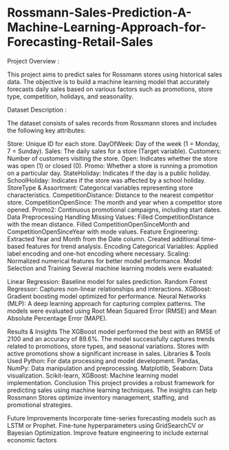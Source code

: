 # Rossmann-Sales-Prediction-A-Machine-Learning-Approach-for-Forecasting-Retail-Sales
Project Overview :

This project aims to predict sales for Rossmann stores using historical sales data. The objective is to build a machine learning model that accurately forecasts daily sales based on various factors such as promotions, store type, competition, holidays, and seasonality.

Dataset Description :

The dataset consists of sales records from Rossmann stores and includes the following key attributes:

Store:  Unique ID for each store.
DayOfWeek:  Day of the week (1 = Monday, 7 = Sunday).
Sales:  The daily sales for a store (Target variable).
Customers:  Number of customers visiting the store.
Open:  Indicates whether the store was open (1) or closed (0).
Promo:  Whether a store is running a promotion on a particular day.
StateHoliday:  Indicates if the day is a public holiday.
SchoolHoliday:  Indicates if the store was affected by a school holiday.
StoreType & Assortment:  Categorical variables representing store characteristics.
CompetitionDistance:  Distance to the nearest competitor store.
CompetitionOpenSince:  The month and year when a competitor store opened.
Promo2:  Continuous promotional campaigns, including start dates.
Data Preprocessing
Handling Missing Values: 
Filled CompetitionDistance with the mean distance.
Filled CompetitionOpenSinceMonth and CompetitionOpenSinceYear with mode values.
Feature Engineering:
Extracted Year and Month from the Date column.
Created additional time-based features for trend analysis.
Encoding Categorical Variables: Applied label encoding and one-hot encoding where necessary.
Scaling: Normalized numerical features for better model performance.
Model Selection and Training
Several machine learning models were evaluated:

Linear Regression: Baseline model for sales prediction.
Random Forest Regressor: Captures non-linear relationships and interactions.
XGBoost: Gradient boosting model optimized for performance.
Neural Networks (MLP): A deep learning approach for capturing complex patterns.
The models were evaluated using Root Mean Squared Error (RMSE) and Mean Absolute Percentage Error (MAPE).

Results & Insights
The XGBoost model performed the best with an RMSE of 2100 and an accuracy of 89.6%.
The model successfully captures trends related to promotions, store types, and seasonal variations.
Stores with active promotions show a significant increase in sales.
Libraries & Tools Used
Python: For data processing and model development.
Pandas, NumPy: Data manipulation and preprocessing.
Matplotlib, Seaborn: Data visualization.
Scikit-learn, XGBoost: Machine learning model implementation.
Conclusion
This project provides a robust framework for predicting sales using machine learning techniques. The insights can help Rossmann Stores optimize inventory management, staffing, and promotional strategies.

Future Improvements
Incorporate time-series forecasting models such as LSTM or Prophet.
Fine-tune hyperparameters using GridSearchCV or Bayesian Optimization.
Improve feature engineering to include external economic factors
